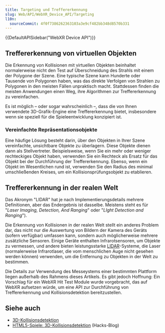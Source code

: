 ```yaml
---
title: Targeting und Treffererkennung
slug: Web/API/WebXR_Device_API/Targeting
l10n:
  sourceCommit: 4f0f7386262363103a3e9cf482bb348d8570b331
---
```


{{DefaultAPISidebar("WebXR Device API")}}

## Treffererkennung von virtuellen Objekten

Die Erkennung von Kollisionen mit virtuellen Objekten beinhaltet normalerweise nicht den Test auf Überschneidung des Strahls mit einem der Polygone der Szene. Eine typische Szene kann Hunderte oder Tausende von Polygonen haben, was das direkte Verfolgen von Strahlen zu Polygonen in den meisten Fällen unpraktisch macht. Stattdessen finden die meisten Anwendungen einen Weg, ihre Algorithmen zur Treffererkennung zu vereinfachen.

Es ist möglich – oder sogar wahrscheinlich –, dass die von Ihnen verwendete 3D-Grafik-Engine eine Treffererkennung bietet, insbesondere wenn sie speziell für die Spieleentwicklung konzipiert ist.

### Vereinfachte Repräsentationsobjekte

Eine häufige Lösung besteht darin, über den Objekten in Ihrer Szene vereinfachte, unsichtbare Objekte zu überlagern. Diese Objekte dienen dann als Stellvertreter. Beispielsweise, wenn Sie ein mehr oder weniger rechteckiges Objekt haben, verwenden Sie ein Rechteck als Ersatz für das Objekt bei der Durchführung der Treffererkennung. Ebenso, wenn ein Objekt im Wesentlichen rund ist, verwenden Sie den Radius des minimal umschließenden Kreises, um ein Kollisionsprüfungsobjekt zu etablieren.

## Treffererkennung in der realen Welt

Das Akronym "LIDAR" hat je nach Implementierungsdetails mehrere Definitionen, aber das Endergebnis ist dasselbe. Meistens steht es für "_Laser Imaging, Detection, And Ranging_" oder "_LIght Detection and Ranging_").

Die Erkennung von Kollisionen in der realen Welt stellt ein anderes Problem dar, das nicht nur die Auswertung von Bildern der Kamera des Geräts (sofern verfügbar) umfassen kann, sondern auch möglicherweise mehrere zusätzliche Sensoren. Einige Geräte enthalten Infrarotsensoren, um Objekte zu vermessen, und andere bieten leistungsstarke [LIDAR](https://en.wikipedia.org/wiki/LIDAR)-Systeme, die Laser (normalerweise Infrarotlaser, die vom menschlichen Auge nicht gesehen werden können) verwenden, um die Entfernung zu Objekten in der Welt zu bestimmen.

Die Details zur Verwendung des Messeystems einer bestimmten Plattform liegen außerhalb des Rahmens dieses Artikels. Es gibt jedoch Hoffnung: Ein Vorschlag für ein WebXR Hit Test Module wurde vorgebracht, das auf WebXR aufsetzen würde, um eine API zur Durchführung von Treffererkennung und Kollisionsdetektion bereitzustellen.

## Siehe auch

- [3D-Kollisionsdetektion](/de/docs/Games/Techniques/3D_collision_detection)
- [HTML5-Spiele: 3D-Kollisionsdetektion](https://hacks.mozilla.org/2015/10/html-5-games-3d-collision-detection/) (Hacks-Blog)
